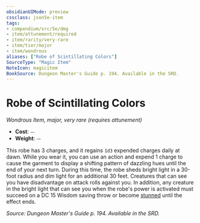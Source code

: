 ```yaml
---
obsidianUIMode: preview
cssclass: json5e-item
tags:
- compendium/src/5e/dmg
- item/attunement/required
- item/rarity/very-rare
- item/tier/major
- item/wondrous
aliases: ["Robe of Scintillating Colors"]
SourceType: "Magic Item"
NoteIcon: magicitem
BookSource: Dungeon Master's Guide p. 194. Available in the SRD.
---
```

# Robe of Scintillating Colors
*Wondrous Item, major, very rare (requires attunement)*  

- **Cost**: ⏤
- **Weight**: ⏤

This robe has 3 charges, and it regains `1d3` expended charges daily at dawn. While you wear it, you can use an action and expend 1 charge to cause the garment to display a shifting pattern of dazzling hues until the end of your next turn. During this time, the robe sheds bright light in a 30-foot radius and dim light for an additional 30 feet. Creatures that can see you have disadvantage on attack rolls against you. In addition, any creature in the bright light that can see you when the robe's power is activated must succeed on a DC 15 Wisdom saving throw or become [stunned](/3-Mechanics/CLI/rules/conditions.md#stunned) until the effect ends.

*Source: Dungeon Master's Guide p. 194. Available in the SRD.*